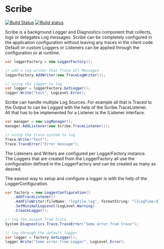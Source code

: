 Scribe
=================
[![Build Status](https://travis-ci.org/WickedFlame/Scribe.svg?branch=master)](https://travis-ci.org/WickedFlame/Scribe)
[![Build status](https://ci.appveyor.com/api/projects/status/bxv7l0mb06wpej04/branch/master?svg=true)](https://ci.appveyor.com/project/chriswalpen/scribe/branch/master)

Scribe is a background Logger and Diagnostics component that collects, logs or delegates Log messages. Scribe can be completely configured in the application configuration without leaving any traces in the client code. 
Default or custom Loggers or Listeners can be applied through the configuration or at runtime.

```csharp
var loggerFactory = new LoggerFactory();

// add a log writer that Trace all Messages
loggerFactory.AddWriter(new TraceLogWriter());

// using the logger to log
var logger = loggerFactory.GetLogger();
logger.Write("test", LogLevel.Error);
```

Scribe can handle multiple Log Sources. For example all that is Traced to the Output to can be Logged with the help of the Scribe.TraceListener.  
All that has to be implemented for a Listener is the IListener interface.
```csharp
var manager = new LogManager();
manager.AddListener(new Scribe.TraceListener());

// using the trace-system to log
Trace.Write("Test");
Trace.TraceError("Error message");
```

The Listeners and Writers are configured per LoggerFactory instance.  
The Loggers that are created from the LoggerFactory all use the configuration defined in the LoggerFactory and can be created as many as desired.
  
The easiest way to setup and configure a logger is with the help of the LoggerConfiguration.
```csharp
var factory = new LoggerConfiguration()
    .AddTraceListener()
    .AddFileWriter(fileName: "logfile.log", formatString: "[{LogTime:d}] [{Message}]")
    .SetMinimalLogLevel(LogLevel.Warning)
    .CreateLogger();

// log the output from trace
System.Diagnostics.Trace.TraceError("Some error from trace");

// log through the default logger
var logger = factory.GetLogger();
logger.Write("Some error from Logger", LogLevel.Error);
```